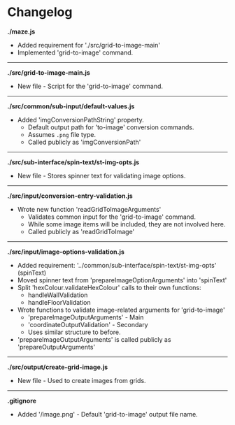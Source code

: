 # Changelog

**./maze.js**
* Added requirement for './src/grid-to-image-main'
* Implemented 'grid-to-image' command.

---

**./src/grid-to-image-main.js**
* New file - Script for the 'grid-to-image' command.

---

**./src/common/sub-input/default-values.js**
* Added 'imgConversionPathString' property.
	* Default output path for 'to-image' conversion commands.
	* Assumes `.png` file type.
	* Called publicly as 'imgConversionPath'

---

**./src/sub-interface/spin-text/st-img-opts.js**
* New file - Stores spinner text for validating image options.

---

**./src/input/conversion-entry-validation.js**
* Wrote new function 'readGridToImageArguments'
	* Validates common input for the 'grid-to-image' command.
	* While some image items will be included, they are not involved here.
	* Called publicly as 'readGridToImage'

---

**./src/input/image-options-validation.js**
* Added requirement: '../common/sub-interface/spin-text/st-img-opts' (spinText)
* Moved spinner text from 'prepareImageOptionArguments' into 'spinText'
* Split 'hexColour.validateHexColour' calls to their own functions:
	* handleWallValidation
	* handleFloorValidation
* Wrote functions to validate image-related arguments for 'grid-to-image'
	* 'prepareImageOutputArguments' - Main
	* 'coordinateOutputValidation' - Secondary
	* Uses similar structure to before.
* 'prepareImageOutputArguments' is called publicly as 'prepareOutputArguments'

---

**./src/output/create-grid-image.js**
* New file - Used to create images from grids.

---

**.gitignore**
* Added '/image.png' - Default 'grid-to-image' output file name.
